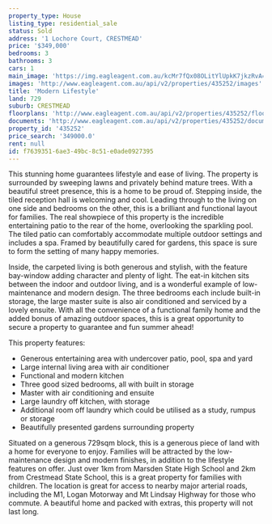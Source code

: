 ```yaml
---
property_type: House
listing_type: residential_sale
status: Sold
address: '1 Lochore Court, CRESTMEAD'
price: '$349,000'
bedrooms: 3
bathrooms: 3
cars: 1
main_image: 'https://img.eagleagent.com.au/kcMr7fQx08OLitYlUpkK7jkzRvA=/1280x854/smart/https://s3-us-west-2.amazonaws.com/eagleagent-orig/images/6822255/129094282-image-M.jpg'
images: 'http://www.eagleagent.com.au/api/v2/properties/435252/images'
title: 'Modern Lifestyle'
land: 729
suburb: CRESTMEAD
floorplans: 'http://www.eagleagent.com.au/api/v2/properties/435252/floorplans'
documents: 'http://www.eagleagent.com.au/api/v2/properties/435252/documents'
property_id: '435252'
price_search: '349000.0'
rent: null
id: f7639351-6ae3-49bc-8c51-e0ade0927395
---
```

This stunning home guarantees lifestyle and ease of living. The property is surrounded by sweeping lawns and privately behind mature trees. With a beautiful street presence, this is a home to be proud of. Stepping inside, the tiled reception hall is welcoming and cool. Leading through to the living on one side and bedrooms on the other, this is a brilliant and functional layout for families. The real showpiece of this property is the incredible entertaining patio to the rear of the home, overlooking the sparkling pool. The tiled patio can comfortably accommodate multiple outdoor settings and includes a spa. Framed by beautifully cared for gardens, this space is sure to form the setting of many happy memories.

Inside, the carpeted living is both generous and stylish, with the feature bay-window adding character and plenty of light. The eat-in kitchen sits between the indoor and outdoor living, and is a wonderful example of low-maintenance and modern design. The three bedrooms each include built-in storage, the large master suite is also air conditioned and serviced by a lovely ensuite. With all the convenience of a functional family home and the added bonus of amazing outdoor spaces, this is a great opportunity to secure a property to guarantee and fun summer ahead!

This property features:

*  Generous entertaining area with undercover patio, pool, spa and yard
*  Large internal living area with air conditioner
*  Functional and modern kitchen
*  Three good sized bedrooms, all with built in storage
*  Master with air conditioning and ensuite
*  Large laundry off kitchen, with storage
*  Additional room off laundry which could be utilised as a study, rumpus or storage
*  Beautifully presented gardens surrounding property

Situated on a generous 729sqm block, this is a generous piece of land with a home for everyone to enjoy. Families will be attracted by the low-maintenance design and modern finishes, in addition to the lifestyle features on offer. Just over 1km from Marsden State High School and 2km from Crestmead State School, this is a great property for families with children. The location is great for access to nearby major arterial roads, including the M1, Logan Motorway and Mt Lindsay Highway for those who commute. A beautiful home and packed with extras, this property will not last long.